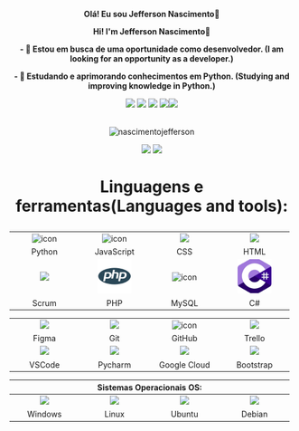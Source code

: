  <div  style="text-align: center;">
   <strong><p align="center">Olá! Eu sou Jefferson Nascimento👋</p></strong>
  <strong><p align="center">Hi! I'm Jefferson Nascimento👋</p></strong>
 </div>
 
 <strong><p align="center">- 🔭 Estou em busca de uma oportunidade como desenvolvedor. (I am looking for an opportunity as a developer.)</p></strong>
 <strong><p align="center">- 🌱 Estudando e aprimorando conhecimentos em Python. (Studying and improving knowledge in Python.)</p></strong>
  
  <div align="center">
            <img src="https://img.icons8.com/fluency/30/000000/star.png" />
            <img src="https://img.icons8.com/fluency/30/000000/star.png" />
            <img src="https://img.icons8.com/fluency/30/000000/star.png" />
            <img src="https://img.icons8.com/fluency/30/000000/star.png" /><img src="https://img.icons8.com/color/30/000000/star--v1.png"/>
 </div><br>
 <p align="center"> <img src="https://komarev.com/ghpvc/?username=nascimentojefferson&label=Profile%20viewers:&color=FE7A16&style=for-the-badge" alt="nascimentojefferson" /> </p>
<div align="center">
  <a href-"https://github.com/nascimentojefferson">
    <img height="180cm" src="https://github-readme-stats.vercel.app/api?username=nascimentojefferson&show_icons=true&theme=radical&include_all_commits=true&count_private=true"/>
    <img height="180cm" src="https://github-readme-stats.vercel.app/api/top-langs/?username=nascimentojefferson&layout=donut&langs_count=16&theme=radical"/>
</div>
  <h1><p align="center"><strong>Linguagens e ferramentas(Languages and tools):</strong></p></h1>
     
<div align="center">
  <table>
    <thead>
    </thead>
    <tr>
      <td align="center" width=110>  <img src="https://techstack-generator.vercel.app/python-icon.svg" alt="icon" width="65" height="65" /></td>
      <td align="center" width=110>  <img src="https://techstack-generator.vercel.app/js-icon.svg" alt="icon" width="65" height="65" /></td>
      <td align="center" width=110> <img height=60 src="https://cdn.jsdelivr.net/gh/devicons/devicon/icons/css3/css3-original.svg"/></td>
      <td align="center" width=110> <img height=60 src="https://cdn.jsdelivr.net/gh/devicons/devicon/icons/html5/html5-original.svg"/></td>
    </tr>
    <tr> 
      <td align="center" width=110>Python</td>
      <td align="center" width=110>JavaScript</td>
      <td align="center" width=110>CSS</td>
      <td align="center" width=110>HTML</td>
    </tr>
   <tr>
    <td align="center" width=110><img width=60 src="https://user-images.githubusercontent.com/27622683/192119071-da8aff75-02b1-4c6d-8232-507b9454cd49.png"/></td>
    <td align="center" width=110> <img src="https://github.com/Carlos-CGS/Projeto-AssistenteBusca/blob/main/img/php.png" height="60"/></td>
    <td align="center" width=110> <img src="https://techstack-generator.vercel.app/mysql-icon.svg" alt="icon" width="65" height="65" /> </td>
    <td align="center" width=110> <img src="https://github.com/Carlos-CGS/Projeto-AssistenteBusca/blob/main/img/csharp.png" height="60"/></td>
   </tr>
   <tr>
     <td align="center" width=110>Scrum</td>
     <td align="center" width=110>PHP</td>
     <td align="center" width=110>MySQL</td>
     <td align="center" width=110>C#</td>
    
   </tr>
  
  </table>

  <table>
    <thead>
    </thead>
    <tr>
      <td align="center" width=110> <img height=60 src="https://cdn.jsdelivr.net/gh/devicons/devicon/icons/figma/figma-original.svg"/> </td>
      <td align="center" width=110> <img height=60 src="https://cdn.jsdelivr.net/gh/devicons/devicon/icons/git/git-original.svg"/> </td>
      <td align="center" width=110> <img src="https://techstack-generator.vercel.app/github-icon.svg" alt="icon" width="65" height="65" /> </td>
      <td align="center" width=110> <img height=60 src="https://cdn.jsdelivr.net/npm/devicon-2.2@2.2.0/icons/trello/trello-plain.svg"/> </td>
    </tr>
    <tr>
      <td align="center" width=110>Figma</td>
      <td align="center" width=110>Git</td>
      <td align="center" width=110>GitHub</td>
      <td align="center" width=110>Trello</td>
    </tr>
    <tr>
      <td align="center" width=110> <img height=60 src="https://cdn.jsdelivr.net/gh/devicons/devicon/icons/vscode/vscode-original.svg"/> </td>
      <td align="center" width=110> <img height=60 src="https://cdn.jsdelivr.net/gh/devicons/devicon/icons/pycharm/pycharm-original.svg"/> </td>
      <td align="center" width=110> <img height=60 src="https://cdn.jsdelivr.net/gh/devicons/devicon/icons/googlecloud/googlecloud-original.svg"/> </td> 
     <td align="center" width=110> <img height=60 src="https://cdn.jsdelivr.net/gh/devicons/devicon/icons/bootstrap/bootstrap-original.svg"/> </td>
    </tr>
    <tr> 
      <td align="center" width=110>VSCode</td>
      <td align="center" width=110>Pycharm</td>
      <td align="center" width=110>Google Cloud</td>
      <td align="center" width=110>Bootstrap</td>
    </tr>

  
  </table>
  <table>
    <thead>
      <tr>
        <th colspan="7">Sistemas Operacionais OS:</th>
      </tr>
    </thead>
    <tr>
      <td align="center" width=110><img height=60 src="https://cdn.jsdelivr.net/gh/devicons/devicon/icons/windows8/windows8-original.svg"/> </td>
      <td align="center" width=110> <img height=60 src="https://cdn.jsdelivr.net/gh/devicons/devicon/icons/linux/linux-original.svg"/> </td>
      <td align="center" width=110> <img height=60 src="https://cdn.jsdelivr.net/gh/devicons/devicon/icons/ubuntu/ubuntu-plain.svg"/> </td>
      <td align="center" width=110> <img height=60 src="https://cdn.jsdelivr.net/gh/devicons/devicon/icons/debian/debian-plain.svg"/> </td>
    <tr> 
      <td align="center" width=110>Windows</td>
      <td align="center" width=110>Linux</td>
      <td align="center" width=110>Ubuntu</td>
      <td align="center" width=110>Debian</td>
    </tr>
  </table>
</div>

 </div>


